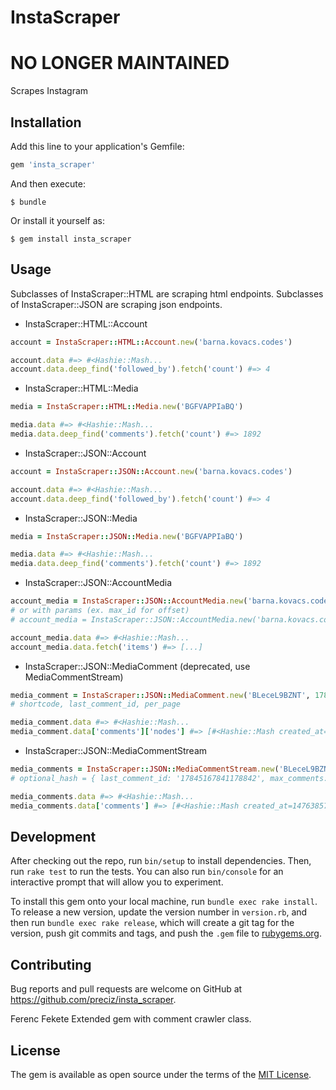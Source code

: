 # InstaScraper

# NO LONGER MAINTAINED

Scrapes Instagram

## Installation

Add this line to your application's Gemfile:

```ruby
gem 'insta_scraper'
```

And then execute:

    $ bundle

Or install it yourself as:

    $ gem install insta_scraper

## Usage

Subclasses of InstaScraper::HTML are scraping html endpoints.
Subclasses of InstaScraper::JSON are scraping json endpoints.

* InstaScraper::HTML::Account

```ruby
account = InstaScraper::HTML::Account.new('barna.kovacs.codes')

account.data #=> #<Hashie::Mash...
account.data.deep_find('followed_by').fetch('count') #=> 4
```

* InstaScraper::HTML::Media

```ruby
media = InstaScraper::HTML::Media.new('BGFVAPPIaBQ')

media.data #=> #<Hashie::Mash...
media.data.deep_find('comments').fetch('count') #=> 1892
```

* InstaScraper::JSON::Account

```ruby
account = InstaScraper::JSON::Account.new('barna.kovacs.codes')

account.data #=> #<Hashie::Mash...
account.data.deep_find('followed_by').fetch('count') #=> 4
```

* InstaScraper::JSON::Media

```ruby
media = InstaScraper::JSON::Media.new('BGFVAPPIaBQ')

media.data #=> #<Hashie::Mash...
media.data.deep_find('comments').fetch('count') #=> 1892
```

* InstaScraper::JSON::AccountMedia

```ruby
account_media = InstaScraper::JSON::AccountMedia.new('barna.kovacs.codes')
# or with params (ex. max_id for offset)
# account_media = InstaScraper::JSON::AccountMedia.new('barna.kovacs.codes', max_id: '1261002980537663713_3072962559')

account_media.data #=> #<Hashie::Mash...
account_media.data.fetch('items') #=> [...]
```

* InstaScraper::JSON::MediaComment (deprecated, use MediaCommentStream)

```ruby
media_comment = InstaScraper::JSON::MediaComment.new('BLeceL9BZNT', 17843235427151917, 20)
# shortcode, last_comment_id, per_page

media_comment.data #=> #<Hashie::Mash...
media_comment.data['comments']['nodes'] #=> [#<Hashie::Mash created_at=1476385792.0 id="17843206063151917" text="Now we can get the golden ship!"
```

* InstaScraper::JSON::MediaCommentStream

```ruby
media_comments = InstaScraper::JSON::MediaCommentStream.new('BLeceL9BZNT', options = {})
# optional_hash = { last_comment_id: '17845167841178842', max_comments: 200, per_page: 20}

media_comments.data #=> #<Hashie::Mash...
media_comments.data['comments'] #=> [#<Hashie::Mash created_at=1476385792.0 id="17843206063151917" text="Now we can get the golden ship!"
```


## Development

After checking out the repo, run `bin/setup` to install dependencies. Then, run `rake test` to run the tests. You can also run `bin/console` for an interactive prompt that will allow you to experiment.

To install this gem onto your local machine, run `bundle exec rake install`. To release a new version, update the version number in `version.rb`, and then run `bundle exec rake release`, which will create a git tag for the version, push git commits and tags, and push the `.gem` file to [rubygems.org](https://rubygems.org).

## Contributing

Bug reports and pull requests are welcome on GitHub at https://github.com/preciz/insta_scraper.

Ferenc Fekete
Extended gem with comment crawler class.


## License

The gem is available as open source under the terms of the [MIT License](http://opensource.org/licenses/MIT).
